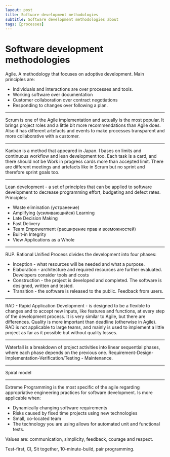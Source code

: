 ```yaml
---
layout: post
title: Software development methodologies
subtitle: Software development methodologies about
tags: [processes]
---
```


# Software development methodologies

Agile. A methodology that focuses on adoptive development. Main principles are:

- Individuals and interactions are over processes and tools.
- Working software over documentation
- Customer collaboration over contract negotiations
- Responding to changes over following a plan.

---

Scrum is one of the Agile implementation and actually is the most popular. It brings project roles and a little bit more recommendations than Agile does. Also it has different artefacts and events to make processes transparent and more collaborative with a customer.

---

Kanban is a method that appeared in Japan. I bases on limits and continuous workflow and lean development too. Each task is a card, and there should not be Work in progress cards more than accepted limit. There are different meetings and artefacts like in Scrum but no sprint and therefore sprint goals too.

---

Lean development - a set of principles that can be applied to software development to decrease programming effort, budgeting and defect rates. Principles:

- Waste elimination (устранение)
- Amplifying (усиливающийся) Learning
- Late Decision Making
- Fast Delivery
- Team Empowerment (расширение прав и возможностей)
- Built-in Integrity
- View Applications as a Whole

---

RUP. Rational Unified Process divides the development into four phases:

- Inception - what resources will be needed and what a purpose.
- Elaboration - architecture and required resources are further evaluated. Developers consider tools and costs
- Construction - the project is developed and completed. The software is designed, written and tested.
- Transition - the software is released to the public. Feedback from users.

---

RAD - Rapid Application Development - is designed to be a flexible to changes and to accept new inputs, like features and functions, at every step of the development process. It is very similar to Agile, but there are differences. Quality is more important than deadline (otherwise in Agile). RAD is not applicable to large teams, and mainly is used to implement a little project as far as it possible but without quality losses.

---

Waterfall is a breakdown of project activities into linear sequential phases, where each phase depends on the previous one. Requirement-Design-Implementation-Verification/Testing - Maintenance.

---

Spiral model

---

Extreme Programming is the most specific of the agile regarding appropriative engineering practices for software development. Is more applicable when:

- Dynamically changing software requirements
- Risks caused by fixed time projects using new technologies
- Small, co-located team
- The technology you are using allows for automated unit and functional tests.

Values are: communication, simplicity, feedback, courage and respect. 

Test-first, CI, Sit together, 10-minute-build, pair programming.